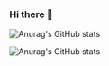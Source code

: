 ### Hi there 👋

<!--
**Wexjavas/Wexjavas** is a ✨ _special_ ✨ repository because its `README.md` (this file) appears on your GitHub profile.

Here are some ideas to get you started:

- 🔭 I’m currently working on ...
- 🌱 I’m currently learning ...
- 👯 I’m looking to collaborate on ...
- 🤔 I’m looking for help with ...
- 💬 Ask me about ...
- 📫 How to reach me: ...
- 😄 Pronouns: ...
- ⚡ Fun fact: ...
-->

![Anurag's GitHub stats](https://discord-readme-badge.vercel.app/api?id=728161454288535604)

![Anurag's GitHub stats](https://github-readme-stats.vercel.app/api?username=Wexjavas&show_icons=true&theme=radical)
